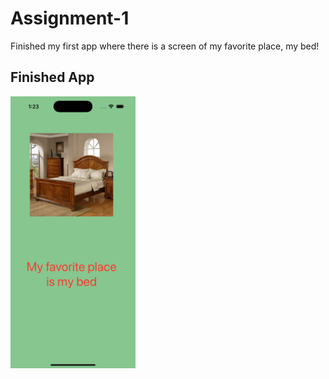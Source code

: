 # Assignment-1

Finished my first app where there is a screen of my favorite place, my bed!

## Finished App

<img src="https://github.com/kmoreland126/COMP-5970/blob/main/Assignment%201/docs/Assignment%201-completed-screen.png" width="200">
